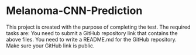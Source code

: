 # Melanoma-CNN-Prediction
This project is created with the purpose of completing the test. The required tasks are: You need to submit a GitHub repository link that contains the above files. You need to write a README.md for the GitHub repository. Make sure your GitHub link is public.
